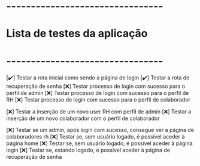# --------------------------------
# Lista de testes da aplicação
# --------------------------------

[✔️] Testar a rota inicial como sendo a página de login
[✔️] Testar a rota de recuperação de senha
[❌] Testar processo de login com sucesso para o perfil de admin 
[❌] Testar processo de login com sucesso para o perfil de RH 
[❌] Testar processo de login com sucesso para o perfil de colaborador 

[❌] Testar a inserção de um novo user RH com perfil de admin
[❌] Testar a inserção de um novo colaborador com o perfil de colaborador

[❌] Testar se um admin, após login com sucesso, consegue ver a página de colaboradores rh
[❌] Testar se, sem usuário logado, é possível aceder à página home
[❌] Testar se, sem usuário logado, é possível aceder à página login
[❌] Testar se, estando logado, é possível aceder à página de recuperação de senha

